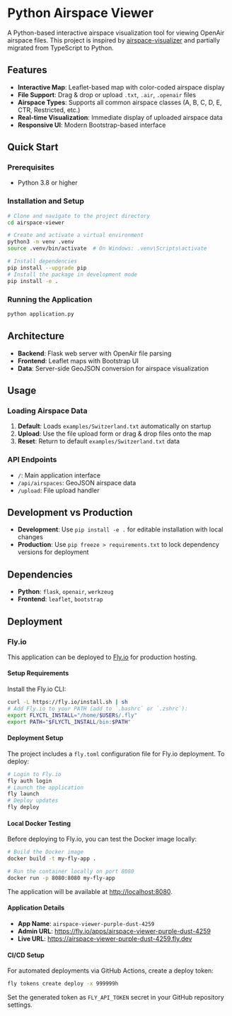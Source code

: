 # Python Airspace Viewer

A Python-based interactive airspace visualization tool for viewing OpenAir airspace files. This project is inspired by [airspace-visualizer](https://github.com/dbrgn/airspace-visualizer) and partially migrated from TypeScript to Python.

## Features

- **Interactive Map**: Leaflet-based map with color-coded airspace display
- **File Support**: Drag & drop or upload `.txt`, `.air`, `.openair` files
- **Airspace Types**: Supports all common airspace classes (A, B, C, D, E, CTR, Restricted, etc.)
- **Real-time Visualization**: Immediate display of uploaded airspace data
- **Responsive UI**: Modern Bootstrap-based interface

## Quick Start

### Prerequisites

- Python 3.8 or higher

### Installation and Setup

```bash
# Clone and navigate to the project directory
cd airspace-viewer

# Create and activate a virtual environment
python3 -m venv .venv
source .venv/bin/activate  # On Windows: .venv\Scripts\activate

# Install dependencies
pip install --upgrade pip
# Install the package in development mode
pip install -e .
```

### Running the Application

```bash
python application.py
```

## Architecture

- **Backend**: Flask web server with OpenAir file parsing
- **Frontend**: Leaflet maps with Bootstrap UI
- **Data**: Server-side GeoJSON conversion for airspace visualization

## Usage

### Loading Airspace Data

1. **Default**: Loads `examples/Switzerland.txt` automatically on startup
2. **Upload**: Use the file upload form or drag & drop files onto the map
3. **Reset**: Return to default `examples/Switzerland.txt` data

### API Endpoints

- `/`: Main application interface
- `/api/airspaces`: GeoJSON airspace data
- `/upload`: File upload handler

## Development vs Production

- **Development**: Use `pip install -e .` for editable installation with local changes
- **Production**: Use `pip freeze > requirements.txt` to lock dependency versions for deployment

## Dependencies

- **Python**: `flask`, `openair`, `werkzeug`
- **Frontend**: `leaflet`, `bootstrap`

## Deployment

### Fly.io

This application can be deployed to [Fly.io](https://fly.io/) for production hosting.

#### Setup Requirements

Install the Fly.io CLI:

```bash
curl -L https://fly.io/install.sh | sh
# Add Fly.io to your PATH (add to `.bashrc` or `.zshrc`):
export FLYCTL_INSTALL="/home/$USER$/.fly"
export PATH="$FLYCTL_INSTALL/bin:$PATH"
```

#### Deployment Setup

The project includes a `fly.toml` configuration file for Fly.io deployment. To deploy:

```bash
# Login to Fly.io
fly auth login
# Launch the application
fly launch
# Deploy updates
fly deploy
```

#### Local Docker Testing

Before deploying to Fly.io, you can test the Docker image locally:

```bash
# Build the Docker image
docker build -t my-fly-app .

# Run the container locally on port 8080
docker run -p 8080:8080 my-fly-app
```

The application will be available at <http://localhost:8080>.

#### Application Details

- **App Name**: `airspace-viewer-purple-dust-4259`
- **Admin URL**: <https://fly.io/apps/airspace-viewer-purple-dust-4259>
- **Live URL**: <https://airspace-viewer-purple-dust-4259.fly.dev>

#### CI/CD Setup

For automated deployments via GitHub Actions, create a deploy token:

```bash
fly tokens create deploy -x 999999h
```

Set the generated token as `FLY_API_TOKEN` secret in your GitHub repository settings.
